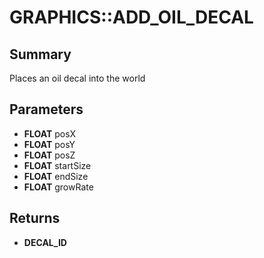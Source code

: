 # GRAPHICS::ADD_OIL_DECAL

## Summary
Places an oil decal into the world

## Parameters
* **FLOAT** posX
* **FLOAT** posY
* **FLOAT** posZ
* **FLOAT** startSize
* **FLOAT** endSize
* **FLOAT** growRate

## Returns
* **DECAL_ID**